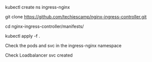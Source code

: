 kubectl create ns ingress-nginx

git clone https://github.com/techiescamp/nginx-ingress-controller.git

cd nginx-ingress-controller/manifests/

kubectl apply -f .

Check the pods and svc in the ingress-nginx namespace

Check Loadbalancer svc created
